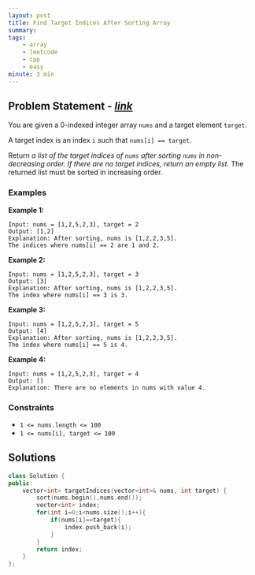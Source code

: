 ```yaml
---
layout: post
title: Find Target Indices After Sorting Array
summary:
tags:
    - array
    - leetcode
    - cpp
    - easy
minute: 3 min
---
```


## Problem Statement - [*link*](https://leetcode.com/problems/find-target-indices-after-sorting-array)  

You are given a 0-indexed integer array `nums` and a target element `target`.

A target index is an index `i` such that `nums[i] == target`.

Return *a list of the target indices of `nums` after sorting `nums` in non-decreasing order. If there are no target indices, return an empty list.* The returned list must be sorted in increasing order.

### Examples

**Example 1:**  
```
Input: nums = [1,2,5,2,3], target = 2
Output: [1,2]
Explanation: After sorting, nums is [1,2,2,3,5].
The indices where nums[i] == 2 are 1 and 2.
```

**Example 2:**  
```
Input: nums = [1,2,5,2,3], target = 3
Output: [3]
Explanation: After sorting, nums is [1,2,2,3,5].
The index where nums[i] == 3 is 3.
```

**Example 3:**  
```
Input: nums = [1,2,5,2,3], target = 5
Output: [4]
Explanation: After sorting, nums is [1,2,2,3,5].
The index where nums[i] == 5 is 4.
```

**Example 4:**  
```
Input: nums = [1,2,5,2,3], target = 4
Output: []
Explanation: There are no elements in nums with value 4.
```

### Constraints
+ `1 <= nums.length <= 100`
+ `1 <= nums[i], target <= 100`

## Solutions

```cpp
class Solution {
public:
    vector<int> targetIndices(vector<int>& nums, int target) {
        sort(nums.begin(),nums.end());
        vector<int> index;
        for(int i=0;i<nums.size();i++){
            if(nums[i]==target){
                index.push_back(i);
            }
        }
        return index; 
    }
};
```

